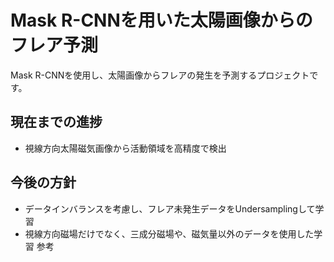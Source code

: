 # Mask R-CNNを用いた太陽画像からのフレア予測
Mask R-CNNを使用し、太陽画像からフレアの発生を予測するプロジェクトです。

## 現在までの進捗
- 視線方向太陽磁気画像から活動領域を高精度で検出

## 今後の方針
- データインバランスを考慮し、フレア未発生データをUndersamplingして学習
- 視線方向磁場だけでなく、三成分磁場や、磁気量以外のデータを使用した学習
参考
